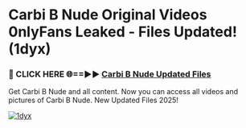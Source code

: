 # Carbi B Nude Original Videos 0nlyFans Leaked - Files Updated! (1dyx)

<h3>🔴 CLICK HERE 🌐==►► <a href="https://tinyurl.com/52m3yx9h" rel="nofollow">Carbi B Nude Updated Files</a></h3>

Get Carbi B Nude and all content. Now you can access all videos and pictures of Carbi B Nude. New Updated Files 2025!

[![1dyx](https://i.imgur.com/TnHtlc8.gif)](https://tinyurl.com/52m3yx9h)
